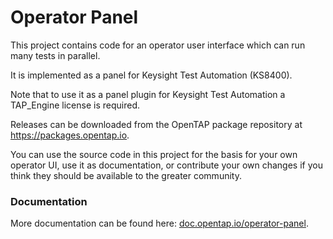 # Operator Panel

This project contains code for an operator user interface which can run many tests in parallel.

It is implemented as a panel for Keysight Test Automation (KS8400).

Note that to use it as a panel plugin for Keysight Test Automation a TAP_Engine license is required.

Releases can be downloaded from the OpenTAP package repository at https://packages.opentap.io.

You can use the source code in this project for the basis for your own operator UI, use it as documentation, or contribute your own changes if you think they should be available to the greater community.

### Documentation

More documentation can be found here: [doc.opentap.io/operator-panel](https://doc.opentap.io/operator-panel/).
